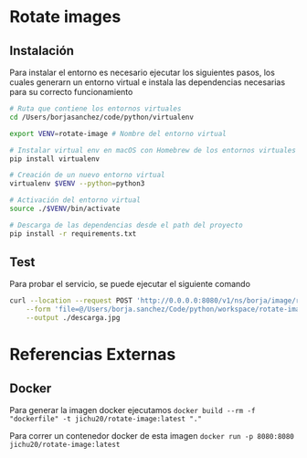 # Rotate images

## Instalación

Para instalar el entorno es necesario ejecutar los siguientes pasos, los cuales generarn un entorno virtual e instala las dependencias necesarias para su correcto funcionamiento

```sh
# Ruta que contiene los entornos virtuales
cd /Users/borjasanchez/code/python/virtualenv

export VENV=rotate-image # Nombre del entorno virtual

# Instalar virtual env en macOS con Homebrew de los entornos virtuales
pip install virtualenv

# Creación de un nuevo entorno virtual
virtualenv $VENV --python=python3

# Activación del entorno virtual
source ./$VENV/bin/activate

# Descarga de las dependencias desde el path del proyecto
pip install -r requirements.txt

```

## Test

Para probar el servicio, se puede ejecutar el siguiente comando

```sh
curl --location --request POST 'http://0.0.0.0:8080/v1/ns/borja/image/rotate' \
    --form 'file=@/Users/borja.sanchez/Code/python/workspace/rotate-image/resources/IMG_3536.jpg' \
    --output ./descarga.jpg
```

# Referencias Externas

## Docker

Para generar la imagen docker ejecutamos `docker build --rm -f "dockerfile" -t jichu20/rotate-image:latest "."`

Para correr un contenedor docker de esta imagen `docker run -p 8080:8080 jichu20/rotate-image:latest`
